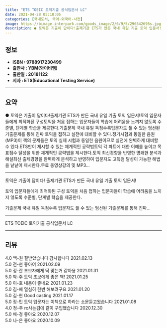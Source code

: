 ```yaml
---
title: "ETS TOEIC 토익기출 공식입문서 LC"
date: 2021-04-28 05:10:05
categories: [국내도서, 국어-외국어-사전]
image: https://bimage.interpark.com/goods_image/2/6/9/5/296542695s.jpg
description: ● 토익은 기출이 답이다!출제기관 ETS가 만든 국내 유일 기출 토익 입문서!토익 입문자들에게 최적화된 구성토익을 처음 접하는 입문자들이 학습에 어려움을 느끼지 않도록 수준별, 단계별 학습을 제공한다.기출문제 국내 유일 독점수록입문자도 풀 수 있는 엄선된 기출문제를 통해 진짜 토익을
---
```


## **정보**

- **ISBN : 9788917230499**
- **출판사 : YBM(와이비엠)**
- **출판일 : 20181122**
- **저자 : ETS(Educational Testing Service)**

------



## **요약**

●  토익은 기출이 답이다!출제기관 ETS가 만든 국내 유일 기출 토익 입문서!토익 입문자들에게 최적화된 구성토익을 처음 접하는 입문자들이 학습에 어려움을 느끼지 않도록 수준별, 단계별 학습을 제공한다.기출문제 국내 유일 독점수록입문자도 풀 수 있는 엄선된 기출문제를 통해 진짜 토익을 접하고 실전에 대비할 수 있다.정기시험과 동일한 음원(MP3)이 책의 문제들은 토익 실제 시험과 동일한 음원이므로 실전에 완벽하게 대비할 수 있다.ETS만이 제시할 수 있는 체계적인 공략법토익 각 파트에 대한 이해를 높이고 목표점수 달성을 위한 체계적인 공략법을 제시한다.토익 최신경향을 반영한 명쾌한 분석과 해설최신 출제경향을 완벽하게 분석하고 반영하여 입문자도 고득점 달성이 가능한 해법을 낱낱이 제시한다.무료 동영상강의 및 MP3...

------

토익은 기출이 답이다!
출제기관 ETS가 만든 국내 유일 기출 토익 입문서!

토익 입문자들에게 최적화된 구성
토익을 처음 접하는 입문자들이 학습에 어려움을 느끼지 않도록 수준별, 단계별 학습을 제공한다.

기출문제 국내 유일 독점수록
입문자도 풀 수 있는 엄선된 기출문제를 통해 진짜... 

------


ETS TOEIC 토익기출 공식입문서 LC 

------


## **리뷰** 

4.0 백-원 잘받았습니다 감사합니다  2021.02.13 <br/>5.0 전-현 좋아여 2021.02.09 <br/>5.0 정-란 초보자에게 딱 맞는거 같아용 2021.01.31 <br/>5.0 박-주 토익 초보에게 좋은 책! 2021.01.25 <br/>5.0 이-호 내용이 좋네요 2021.01.23 <br/>5.0 김-혜 열심히 한번 해보려구요 2021.01.20 <br/>5.0 김-현 Good casting 2021.01.17 <br/>5.0 정-민 토익 입문자는 이책으로 하라는 소문듣고왔숩니다 2021.01.08 <br/>4.0 정-주 rc사는김에 같이 구입했습니다 2020.12.30 <br/>5.0 배-경 좋아요 2020.12.07 <br/>5.0 나-은 좋아요 2020.10.09 <br/>